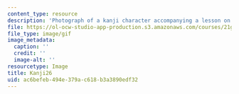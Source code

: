 ```yaml
---
content_type: resource
description: 'Photograph of a kanji character accompanying a lesson on Japanese. '
file: https://ol-ocw-studio-app-production.s3.amazonaws.com/courses/21g-504-japanese-iv-spring-2009/ac6befeb494e379ac618b3a3890edf32_Kanji26.gif
file_type: image/gif
image_metadata:
  caption: ''
  credit: ''
  image-alt: ''
resourcetype: Image
title: Kanji26
uid: ac6befeb-494e-379a-c618-b3a3890edf32
---
```

